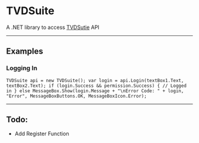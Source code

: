 # TVDSuite
A .NET library to access [TVDSutie](https://TVDSuite.com/) API
- - -

## Examples

### Logging In
  `
  TVDSuite api = new TVDSuite();
  var login = api.Login(textBox1.Text, textBox2.Text);
  if (login.Success && permission.Success)
  {
    // Logged in
  }
  else
    MessageBox.Show(login.Message + "\nError Code: " + login, "Error", MessageBoxButtons.OK, MessageBoxIcon.Error);
    `
- - -

## Todo:
 - Add Register Function
